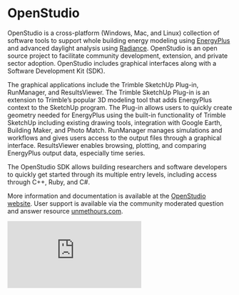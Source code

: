 OpenStudio
==========

OpenStudio is a cross-platform (Windows, Mac, and Linux) collection of software tools to support whole building energy modeling using [EnergyPlus](https://github.com/NREL/EnergyPlus) and advanced daylight analysis using [Radiance](https://github.com/NREL/Radiance/).  OpenStudio is an open source project to facilitate community development, extension, and private sector adoption. OpenStudio includes graphical interfaces along with a Software Development Kit (SDK). 

The graphical applications include the Trimble SketchUp Plug-in, RunManager, and ResultsViewer.  The Trimble SketchUp Plug-in is an extension to Trimble’s popular 3D modeling tool that adds EnergyPlus context to the SketchUp program.  The Plug-in allows users to quickly create geometry needed for EnergyPlus using the built-in functionality of Trimble SketchUp including existing drawing tools, integration with Google Earth, Building Maker, and Photo Match.  RunManager manages simulations and workflows and gives users access to the output files through a graphical interface.  ResultsViewer enables browsing, plotting, and comparing EnergyPlus output data, especially time series.

The OpenStudio SDK allows building researchers and software developers to quickly get started through its multiple entry levels, including access through C++, Ruby, and C#. 

More information and documentation is available at the [OpenStudio website](https://www.openstudio.net/). User support is available via the community moderated question and answer resource [unmethours.com](https://unmethours.com/questions/).

[![Analytics](https://ga-beacon.appspot.com/UA-18838154-10/OpenStudio/README.md?pixel)](https://github.com/NREL/OpenStudio)
